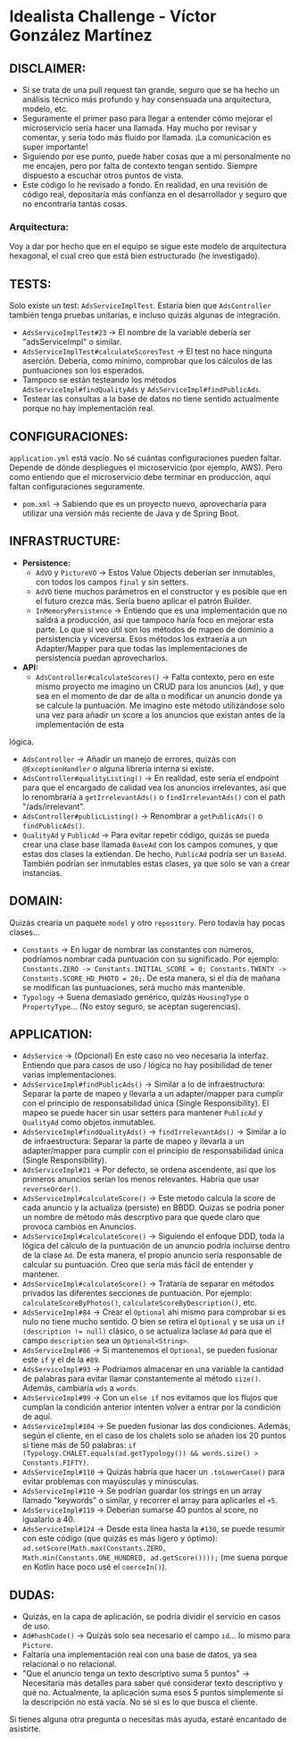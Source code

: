 # Idealista Challenge - Víctor González Martínez


## DISCLAIMER:

- Si se trata de una pull request tan grande, seguro que se ha hecho un análisis técnico más profundo y hay consensuada una arquitectura, modelo, etc.
- Seguramente el primer paso para llegar a entender cómo mejorar el microservicio sería hacer una llamada. Hay mucho por revisar y comentar, y sería todo más fluido por llamada. ¡La comunicación es super importante!
- Siguiendo por ese punto, puede haber cosas que a mí personalmente no me encajen, pero por falta de contexto tengan sentido. Siempre dispuesto a escuchar otros puntos de vista.
- Este código lo he revisado a fondo. En realidad, en una revisión de código real, depositaría más confianza en el desarrollador y seguro que no encontraría tantas cosas.

### Arquitectura:
Voy a dar por hecho que en el equipo se sigue este modelo de arquitectura hexagonal, el cual creo que está bien estructurado (he investigado).

## TESTS:
Solo existe un test: `AdsServiceImplTest`. Estaría bien que `AdsController` también tenga pruebas unitarias, e incluso quizás algunas de integración.
- `AdsServiceImplTest#23` -> El nombre de la variable debería ser "adsServiceImpl" o similar.
- `AdsServiceImplTest#calculateScoresTest` -> El test no hace ninguna aserción. Debería, como mínimo, comprobar que los cálculos de las puntuaciones son los esperados.
- Tampoco se están testeando los métodos `AdsServiceImpl#findQualityAds` y `AdsServiceImpl#findPublicAds`.
- Testear las consultas a la base de datos no tiene sentido actualmente porque no hay implementación real.

## CONFIGURACIONES:
`application.yml` está vacío. No sé cuántas configuraciones pueden faltar. Depende de dónde despliegues el microservicio (por ejemplo, AWS). Pero como entiendo que el microservicio debe terminar en producción, aquí faltan configuraciones seguramente.
- `pom.xml` -> Sabiendo que es un proyecto nuevo, aprovecharía para utilizar una versión más reciente de Java y de Spring Boot.

## INFRASTRUCTURE:
- **Persistence:**
    - `AdVO` y `PictureVO` -> Estos Value Objects deberían ser inmutables, con todos los campos `final` y sin setters.
    - `AdVO` tiene muchos parámetros en el constructor y es posible que en el futuro crezca más. Sería bueno aplicar el patrón Builder.
    - `InMemoryPersistence` -> Entiendo que es una implementación que no saldrá a producción, así que tampoco haría foco en mejorar esta parte. Lo que sí veo útil son los métodos de mapeo de dominio a persistencia y viceversa. Esos métodos los extraería a un Adapter/Mapper para que todas las implementaciones de persistencia puedan aprovecharlos.
- **API:**
    - `AdsController#calculateScores()` -> Falta contexto, pero en este mismo proyecto me imagino un CRUD para los anuncios (`Ad`), y que sea en el momento de dar de alta o modificar un anuncio donde ya se calcule la puntuación. Me imagino este método utilizándose solo una vez para añadir un score a los anuncios que existan antes de la implementación de esta

lógica.
- `AdsController` -> Añadir un manejo de errores, quizás con `@ExceptionHandler` o alguna librería interna si existe.
- `AdsController#qualityListing()` -> En realidad, este sería el endpoint para que el encargado de calidad vea los anuncios irrelevantes, así que lo renombraría a `getIrrelevantAds()` o `findIrrelevantAds()` con el path "/ads/irrelevant".
- `AdsController#publicListing()` -> Renombrar a `getPublicAds()` o `findPublicAds()`.
- `QualityAd` y `PublicAd` -> Para evitar repetir código, quizás se pueda crear una clase base llamada `BaseAd` con los campos comunes, y que estas dos clases la extiendan. De hecho, `PublicAd` podría ser un `BaseAd`. También podrían ser inmutables estas clases, ya que solo se van a crear instancias.

## DOMAIN:
Quizás crearía un paquete `model` y otro `repository`. Pero todavía hay pocas clases...
- `Constants` -> En lugar de nombrar las constantes con números, podríamos nombrar cada puntuación con su significado. Por ejemplo: `Constants.ZERO -> Constants.INITIAL_SCORE = 0; Constants.TWENTY -> Constants.SCORE_HD_PHOTO = 20;`. De esta manera, si el día de mañana se modifican las puntuaciones, será mucho más mantenible.
- `Typology` -> Suena demasiado genérico, quizás `HousingType` o `PropertyType`... (No estoy seguro, se aceptan sugerencias).

## APPLICATION:
- `AdsService` -> (Opcional) En este caso no veo necesaria la interfaz. Entiendo que para casos de uso / lógica no hay posibilidad de tener varias implementaciones.
- `AdsServiceImpl#findPublicAds()` -> Similar a lo de infraestructura: Separar la parte de mapeo y llevarla a un adapter/mapper para cumplir con el principio de responsabilidad única (Single Responsibility). El mapeo se puede hacer sin usar setters para mantener `PublicAd` y `QualityAd` como objetos inmutables.
- `AdsServiceImpl#findQualityAds()` -> `findIrrelevantAds()` -> Similar a lo de infraestructura: Separar la parte de mapeo y llevarla a un adapter/mapper para cumplir con el principio de responsabilidad única (Single Responsibility).
- `AdsServiceImpl#21` -> Por defecto, se ordena ascendente, así que los primeros anuncios serían los menos relevantes. Habría que usar `reverseOrder()`.
- `AdsServiceImpl#calculateScore()` -> Este metodo calcula la score de cada anuncio y la actualiza (persiste) en BBDD. Quizas se podría poner un nombre de método más descrptivo para que quede claro que provoca cambios en Anuncios.
- `AdsServiceImpl#calculateScore()` -> Siguiendo el enfoque DDD, toda la lógica del cálculo de la puntuación de un anuncio podría incluirse dentro de la clase `Ad`. De esta manera, el propio anuncio sería responsable de calcular su puntuación. Creo que sería más fácil de entender y mantener.
- `AdsServiceImpl#calculateScore()` -> Trataría de separar en métodos privados las diferentes secciones de puntuación. Por ejemplo: `calculateScoreByPhotos()`, `calculateScoreByDescription()`, etc.
- `AdsServiceImpl#84` -> Crear el `Optional` ahí mismo para comprobar si es nulo no tiene mucho sentido. O bien se retira el `Optional` y se usa un `if (description != null)` clásico, o se actualiza laclase `Ad` para que el campo `description` sea un `Optional<String>`.
- `AdsServiceImpl#86` -> Si mantenemos el `Optional`, se pueden fusionar este `if` y el de la `#89`.
- `AdsServiceImpl#93` -> Podríamos almacenar en una variable la cantidad de palabras para evitar llamar constantemente al método `size()`. Además, cambiaría `wds` a `words`.
- `AdsServiceImpl#99` -> Con un `else if` nos evitamos que los flujos que cumplan la condición anterior intenten volver a entrar por la condición de aquí.
- `AdsServiceImpl#104` -> Se pueden fusionar las dos condiciones. Además, según el cliente, en el caso de los chalets solo se añaden los 20 puntos si tiene más de 50 palabras: `if (Typology.CHALET.equals(ad.getTypology()) && words.size() > Constants.FIFTY)`.
- `AdsServiceImpl#110` -> Quizás habría que hacer un `.toLowerCase()` para evitar problemas con mayúsculas y minúsculas.
- `AdsServiceImpl#110` -> Se podrían guardar los strings en un array llamado "keywords" o similar, y recorrer el array para aplicarles el `+5`.
- `AdsServiceImpl#119` -> Deberían sumarse 40 puntos al score, no igualarlo a 40.
- `AdsServiceImpl#124` -> Desde esta línea hasta la `#130`, se puede resumir con este código (que quizás es más ligero y óptimo): `ad.setScore(Math.max(Constants.ZERO, Math.min(Constants.ONE_HUNDRED, ad.getScore())));` (me suena porque en Kotlin hace poco usé el `coerceIn()`).

## DUDAS:
- Quizás, en la capa de aplicación, se podría dividir el servicio en casos de uso.
- `Ad#hashCode()` -> Quizás solo sea necesario el campo `id`... lo mismo para `Picture`.
- Faltaría una implementación real con una base de datos, ya sea relacional o no relacional.
- "Que el anuncio tenga un texto descriptivo suma 5 puntos" -> Necesitaría más detalles para saber qué considerar texto descriptivo y qué no. Actualmente, la aplicación suma esos 5 puntos simplemente si la descripción no está vacía. No sé si es lo que busca el cliente.

Si tienes alguna otra pregunta o necesitas más ayuda, estaré encantado de asistirte.
